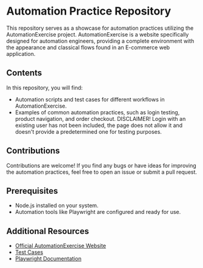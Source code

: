 # Automation Practice Repository

This repository serves as a showcase for automation practices utilizing the AutomationExercise project. AutomationExercise is a website specifically designed for automation engineers, providing a complete environment with the appearance and classical flows found in an E-commerce web application.

## Contents

In this repository, you will find:

- Automation scripts and test cases for different workflows in AutomationExercise.
- Examples of common automation practices, such as login testing, product navigation, and order checkout. DISCLAIMER! Login with an existing user has not been included, the page does not allow it and doesn't provide a predetermined one for testing purposes.

## Contributions

Contributions are welcome! If you find any bugs or have ideas for improving the automation practices, feel free to open an issue or submit a pull request.

## Prerequisites

- Node.js installed on your system.
- Automation tools like Playwright are configured and ready for use.

## Additional Resources

- [Official AutomationExercise Website](https://www.automationexercise.com)
- [Test Cases](https://www.automationexercise.com/test_cases)
- [Playwright Documentation](https://playwright.dev/)

